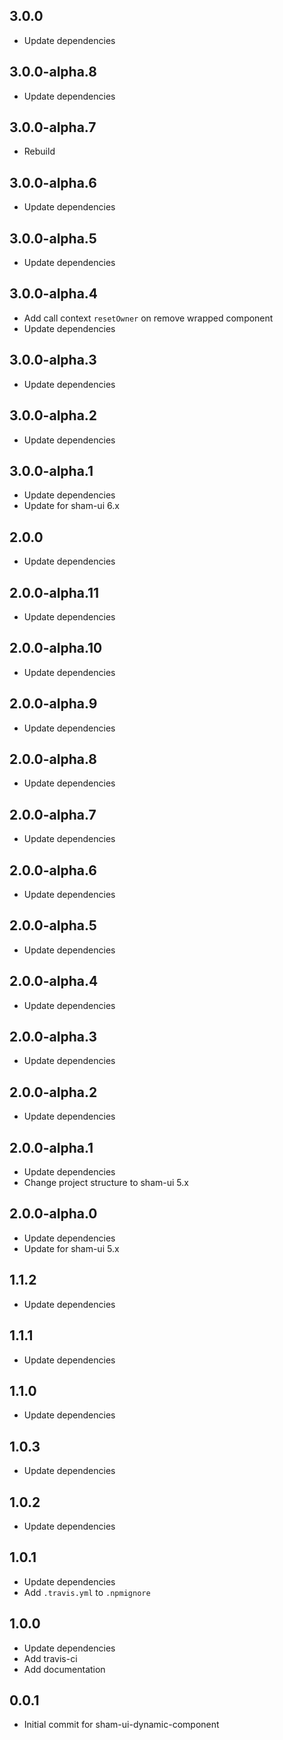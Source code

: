 ## 3.0.0
* Update dependencies

## 3.0.0-alpha.8
* Update dependencies

## 3.0.0-alpha.7
* Rebuild

## 3.0.0-alpha.6
* Update dependencies

## 3.0.0-alpha.5
* Update dependencies

## 3.0.0-alpha.4
* Add call context `resetOwner` on remove wrapped component
* Update dependencies

## 3.0.0-alpha.3
* Update dependencies

## 3.0.0-alpha.2
* Update dependencies

## 3.0.0-alpha.1
* Update dependencies
* Update for sham-ui 6.x

## 2.0.0
* Update dependencies

## 2.0.0-alpha.11
* Update dependencies

## 2.0.0-alpha.10
* Update dependencies

## 2.0.0-alpha.9
* Update dependencies

## 2.0.0-alpha.8
* Update dependencies


## 2.0.0-alpha.7
* Update dependencies

## 2.0.0-alpha.6
* Update dependencies

## 2.0.0-alpha.5
* Update dependencies

## 2.0.0-alpha.4
* Update dependencies

## 2.0.0-alpha.3
* Update dependencies

## 2.0.0-alpha.2
* Update dependencies

## 2.0.0-alpha.1
* Update dependencies
* Change project structure to sham-ui 5.x

## 2.0.0-alpha.0
* Update dependencies
* Update for sham-ui 5.x

## 1.1.2
* Update dependencies

## 1.1.1
* Update dependencies

## 1.1.0
* Update dependencies

## 1.0.3
* Update dependencies

## 1.0.2
* Update dependencies

## 1.0.1
* Update dependencies
* Add `.travis.yml` to `.npmignore`

## 1.0.0
* Update dependencies
* Add travis-ci
* Add documentation

## 0.0.1 
* Initial commit for sham-ui-dynamic-component
